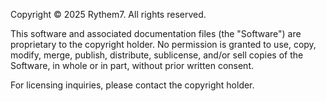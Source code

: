 Copyright © 2025 Rythem7. All rights reserved.

This software and associated documentation files (the "Software") are
proprietary to the copyright holder. No permission is granted to use,
copy, modify, merge, publish, distribute, sublicense, and/or sell copies
of the Software, in whole or in part, without prior written consent.

For licensing inquiries, please contact the copyright holder.
